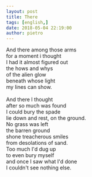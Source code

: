 ```yaml
---
layout: post
title: There
tags: [english,]
date: 2018-05-04 22:19:00
author: pietro
---
```

And there among those arms<br/>for a moment i thought<br/>I had it almost figured out<br/>the hows and whys<br/>of the alien glow<br/>beneath whose light<br/>my lines can show.<br/><br/>And there I thought<br/>after so much was found<br/>I could bury the spade<br/>lie down and rest, on the ground.<br/>No grass was left<br/>the barren ground<br/>shone treacherous smiles<br/>from desolations of sand.<br/>Too much I'd dug up<br/>to even bury myself<br/>and once I saw what I'd done<br/>I couldn't see nothing else.
